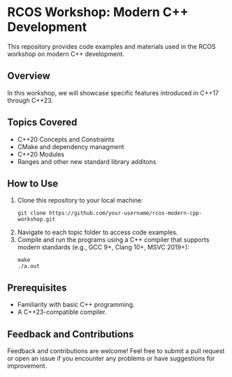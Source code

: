# RCOS Workshop: Modern C++ Development

This repository provides code examples and materials used in the RCOS workshop on modern C++ development.

## Overview

In this workshop, we will showcase specific features introduced in C++17 through C++23.

## Topics Covered

- C++20 Concepts and Constraints
- CMake and dependency managment
- C++20 Modules
- Ranges and other new standard library additons

## How to Use

1. Clone this repository to your local machine:
   ```
   git clone https://github.com/your-username/rcos-modern-cpp-workshop.git
   ```
2. Navigate to each topic folder to access code examples.
3. Compile and run the programs using a C++ compiler that supports modern standards (e.g., GCC 9+, Clang 10+, MSVC 2019+):
   ```
   make
   ./a.out
   ```

## Prerequisites

- Familiarity with basic C++ programming.
- A C++23-compatible compiler.

## Feedback and Contributions

Feedback and contributions are welcome! Feel free to submit a pull request or open an issue if you encounter any problems or have suggestions for improvement.